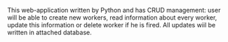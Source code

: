 This web-application written by Python and has CRUD management: user will be able to create new workers, read information about every worker, update this information or delete worker if he is fired. All updates wiil be written in attached database.
